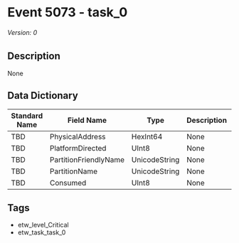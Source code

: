 # Event 5073 - task_0
###### Version: 0

## Description
None

## Data Dictionary
|Standard Name|Field Name|Type|Description|Sample Value|
|---|---|---|---|---|
|TBD|PhysicalAddress|HexInt64|None|`None`|
|TBD|PlatformDirected|UInt8|None|`None`|
|TBD|PartitionFriendlyName|UnicodeString|None|`None`|
|TBD|PartitionName|UnicodeString|None|`None`|
|TBD|Consumed|UInt8|None|`None`|

## Tags
* etw_level_Critical
* etw_task_task_0